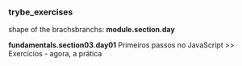 ### trybe_exercises

shape of the brachsbranchs: **module.section.day**  
  
**fundamentals.section03.day01** Primeiros passos no JavaScript >> Exercícios - agora, a prática  
